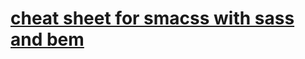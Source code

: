 [cheat sheet for smacss with sass and bem](http://horsed.github.io/smacss-with-sass-cheat-sheet/)
=========


